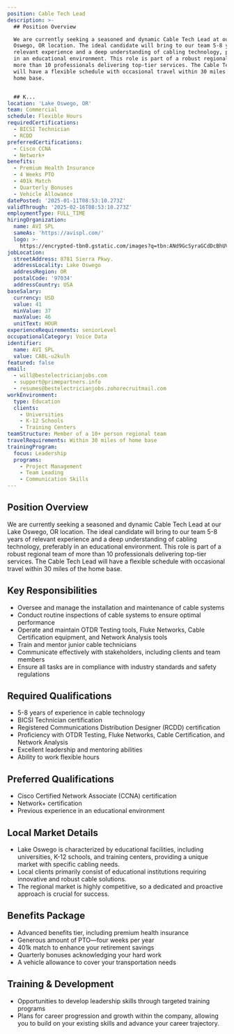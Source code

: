 ```yaml
---
position: Cable Tech Lead
description: >-
  ## Position Overview

  We are currently seeking a seasoned and dynamic Cable Tech Lead at our Lake
  Oswego, OR location. The ideal candidate will bring to our team 5-8 years of
  relevant experience and a deep understanding of cabling technology, preferably
  in an educational environment. This role is part of a robust regional team of
  more than 10 professionals delivering top-tier services. The Cable Tech Lead
  will have a flexible schedule with occasional travel within 30 miles of the
  home base.


  ## K...
location: 'Lake Oswego, OR'
team: Commercial
schedule: Flexible Hours
requiredCertifications:
  - BICSI Technician
  - RCDD
preferredCertifications:
  - Cisco CCNA
  - Network+
benefits:
  - Premium Health Insurance
  - 4 Weeks PTO
  - 401k Match
  - Quarterly Bonuses
  - Vehicle Allowance
datePosted: '2025-01-11T08:53:10.273Z'
validThrough: '2025-02-16T08:53:10.273Z'
employmentType: FULL_TIME
hiringOrganization:
  name: AVI SPL
  sameAs: 'https://avispl.com/'
  logo: >-
    https://encrypted-tbn0.gstatic.com/images?q=tbn:ANd9GcSyraGCdDcBhUVCLjb9MI2McsVysMD7wjYlIQ&s
jobLocation:
  streetAddress: 8781 Sierra Pkwy.
  addressLocality: Lake Oswego
  addressRegion: OR
  postalCode: '97034'
  addressCountry: USA
baseSalary:
  currency: USD
  value: 41
  minValue: 37
  maxValue: 46
  unitText: HOUR
experienceRequirements: seniorLevel
occupationalCategory: Voice Data
identifier:
  name: AVI SPL
  value: CABL-u2kulh
featured: false
email:
  - will@bestelectricianjobs.com
  - support@primepartners.info
  - resumes@bestelectricianjobs.zohorecruitmail.com
workEnvironment:
  type: Education
  clients:
    - Universities
    - K-12 Schools
    - Training Centers
teamStructure: Member of a 10+ person regional team
travelRequirements: Within 30 miles of home base
trainingProgram:
  focus: Leadership
  programs:
    - Project Management
    - Team Leading
    - Communication Skills
---
```




## Position Overview
We are currently seeking a seasoned and dynamic Cable Tech Lead at our Lake Oswego, OR location. The ideal candidate will bring to our team 5-8 years of relevant experience and a deep understanding of cabling technology, preferably in an educational environment. This role is part of a robust regional team of more than 10 professionals delivering top-tier services. The Cable Tech Lead will have a flexible schedule with occasional travel within 30 miles of the home base.

## Key Responsibilities
- Oversee and manage the installation and maintenance of cable systems
- Conduct routine inspections of cable systems to ensure optimal performance
- Operate and maintain OTDR Testing tools, Fluke Networks, Cable Certification equipment, and Network Analysis tools
- Train and mentor junior cable technicians
- Communicate effectively with stakeholders, including clients and team members
- Ensure all tasks are in compliance with industry standards and safety regulations

## Required Qualifications
- 5-8 years of experience in cable technology
- BICSI Technician certification
- Registered Communications Distribution Designer (RCDD) certification
- Proficiency with OTDR Testing, Fluke Networks, Cable Certification, and Network Analysis
- Excellent leadership and mentoring abilities
- Ability to work flexible hours

## Preferred Qualifications
- Cisco Certified Network Associate (CCNA) certification
- Network+ certification
- Previous experience in an educational environment

## Local Market Details
- Lake Oswego is characterized by educational facilities, including universities, K-12 schools, and training centers, providing a unique market with specific cabling needs. 
- Local clients primarily consist of educational institutions requiring innovative and robust cable solutions.
- The regional market is highly competitive, so a dedicated and proactive approach is crucial for success.

## Benefits Package
- Advanced benefits tier, including premium health insurance
- Generous amount of PTO—four weeks per year
- 401k match to enhance your retirement savings
- Quarterly bonuses acknowledging your hard work
- A vehicle allowance to cover your transportation needs

## Training & Development
- Opportunities to develop leadership skills through targeted training programs
- Plans for career progression and growth within the company, allowing you to build on your existing skills and advance your career trajectory.
